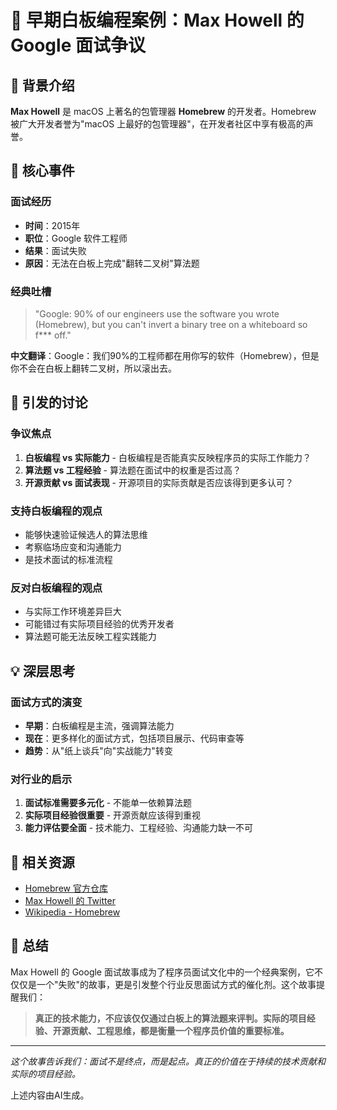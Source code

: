 # 🚨 早期白板编程案例：Max Howell 的 Google 面试争议

## 📖 背景介绍

**Max Howell** 是 macOS 上著名的包管理器 **Homebrew** 的开发者。Homebrew 被广大开发者誉为"macOS 上最好的包管理器"，在开发者社区中享有极高的声誉。

## 🎯 核心事件

### 面试经历
- **时间**：2015年
- **职位**：Google 软件工程师
- **结果**：面试失败
- **原因**：无法在白板上完成"翻转二叉树"算法题

### 经典吐槽
> "Google: 90% of our engineers use the software you wrote (Homebrew), but you can't invert a binary tree on a whiteboard so f*** off."

**中文翻译**：Google：我们90%的工程师都在用你写的软件（Homebrew），但是你不会在白板上翻转二叉树，所以滚出去。

## 🌊 引发的讨论

### 争议焦点
1. **白板编程 vs 实际能力** - 白板编程是否能真实反映程序员的实际工作能力？
2. **算法题 vs 工程经验** - 算法题在面试中的权重是否过高？
3. **开源贡献 vs 面试表现** - 开源项目的实际贡献是否应该得到更多认可？

### 支持白板编程的观点
- 能够快速验证候选人的算法思维
- 考察临场应变和沟通能力
- 是技术面试的标准流程

### 反对白板编程的观点
- 与实际工作环境差异巨大
- 可能错过有实际项目经验的优秀开发者
- 算法题可能无法反映工程实践能力

## 💡 深层思考

### 面试方式的演变
- **早期**：白板编程是主流，强调算法能力
- **现在**：更多样化的面试方式，包括项目展示、代码审查等
- **趋势**：从"纸上谈兵"向"实战能力"转变

### 对行业的启示
1. **面试标准需要多元化** - 不能单一依赖算法题
2. **实际项目经验很重要** - 开源贡献应该得到重视
3. **能力评估要全面** - 技术能力、工程经验、沟通能力缺一不可

## 🔗 相关资源

- [Homebrew 官方仓库](https://github.com/Homebrew/brew)
- [Max Howell 的 Twitter](https://twitter.com/mxcl)
- [Wikipedia - Homebrew](https://zh.wikipedia.org/wiki/Homebrew)

## 📝 总结

Max Howell 的 Google 面试故事成为了程序员面试文化中的一个经典案例，它不仅仅是一个"失败"的故事，更是引发整个行业反思面试方式的催化剂。这个故事提醒我们：

> **真正的技术能力，不应该仅仅通过白板上的算法题来评判。实际的项目经验、开源贡献、工程思维，都是衡量一个程序员价值的重要标准。**

---

*这个故事告诉我们：面试不是终点，而是起点。真正的价值在于持续的技术贡献和实际的项目经验。*

上述内容由AI生成。



